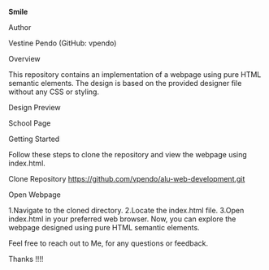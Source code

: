 **Smile**

Author

Vestine Pendo (GitHub: vpendo)

Overview

This repository contains an implementation of a webpage using pure HTML semantic elements. The design is based on the provided designer file without any CSS or styling.

Design Preview

School Page

Getting Started

Follow these steps to clone the repository and view the webpage using index.html.

Clone Repository
https://github.com/vpendo/alu-web-development.git


Open Webpage

1.Navigate to the cloned directory.
2.Locate the index.html file.
3.Open index.html in your preferred web browser.
Now, you can explore the webpage designed using pure HTML semantic elements.

Feel free to reach out to Me, for any questions or feedback.

Thanks !!!!